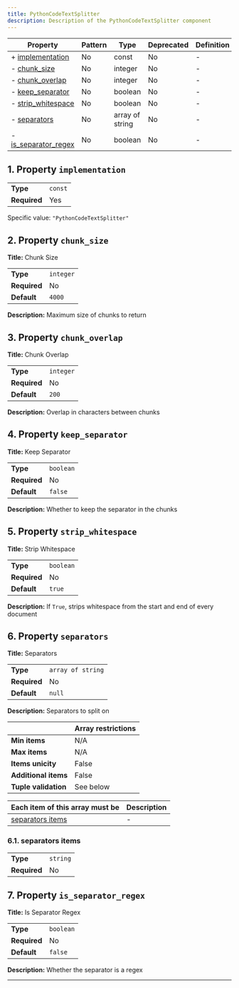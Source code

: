 ```yaml
---
title: PythonCodeTextSplitter
description: Description of the PythonCodeTextSplitter component
---
```


| Property                                     | Pattern | Type            | Deprecated | Definition | Title/Description  |
| -------------------------------------------- | ------- | --------------- | ---------- | ---------- | ------------------ |
| + [implementation](#implementation )         | No      | const           | No         | -          | -                  |
| - [chunk_size](#chunk_size )                 | No      | integer         | No         | -          | Chunk Size         |
| - [chunk_overlap](#chunk_overlap )           | No      | integer         | No         | -          | Chunk Overlap      |
| - [keep_separator](#keep_separator )         | No      | boolean         | No         | -          | Keep Separator     |
| - [strip_whitespace](#strip_whitespace )     | No      | boolean         | No         | -          | Strip Whitespace   |
| - [separators](#separators )                 | No      | array of string | No         | -          | Separators         |
| - [is_separator_regex](#is_separator_regex ) | No      | boolean         | No         | -          | Is Separator Regex |

## <a name="implementation"></a>1. Property `implementation`

|              |         |
| ------------ | ------- |
| **Type**     | `const` |
| **Required** | Yes     |

Specific value: `"PythonCodeTextSplitter"`

## <a name="chunk_size"></a>2. Property `chunk_size`

**Title:** Chunk Size

|              |           |
| ------------ | --------- |
| **Type**     | `integer` |
| **Required** | No        |
| **Default**  | `4000`    |

**Description:** Maximum size of chunks to return

## <a name="chunk_overlap"></a>3. Property `chunk_overlap`

**Title:** Chunk Overlap

|              |           |
| ------------ | --------- |
| **Type**     | `integer` |
| **Required** | No        |
| **Default**  | `200`     |

**Description:** Overlap in characters between chunks

## <a name="keep_separator"></a>4. Property `keep_separator`

**Title:** Keep Separator

|              |           |
| ------------ | --------- |
| **Type**     | `boolean` |
| **Required** | No        |
| **Default**  | `false`   |

**Description:** Whether to keep the separator in the chunks

## <a name="strip_whitespace"></a>5. Property `strip_whitespace`

**Title:** Strip Whitespace

|              |           |
| ------------ | --------- |
| **Type**     | `boolean` |
| **Required** | No        |
| **Default**  | `true`    |

**Description:** If `True`, strips whitespace from the start and end of every document

## <a name="separators"></a>6. Property `separators`

**Title:** Separators

|              |                   |
| ------------ | ----------------- |
| **Type**     | `array of string` |
| **Required** | No                |
| **Default**  | `null`            |

**Description:** Separators to split on

|                      | Array restrictions |
| -------------------- | ------------------ |
| **Min items**        | N/A                |
| **Max items**        | N/A                |
| **Items unicity**    | False              |
| **Additional items** | False              |
| **Tuple validation** | See below          |

| Each item of this array must be       | Description |
| ------------------------------------- | ----------- |
| [separators items](#separators_items) | -           |

### <a name="autogenerated_heading_1"></a>6.1. separators items

|              |          |
| ------------ | -------- |
| **Type**     | `string` |
| **Required** | No       |

## <a name="is_separator_regex"></a>7. Property `is_separator_regex`

**Title:** Is Separator Regex

|              |           |
| ------------ | --------- |
| **Type**     | `boolean` |
| **Required** | No        |
| **Default**  | `false`   |

**Description:** Whether the separator is a regex

----------------------------------------------------------------------------------------------------------------------------
